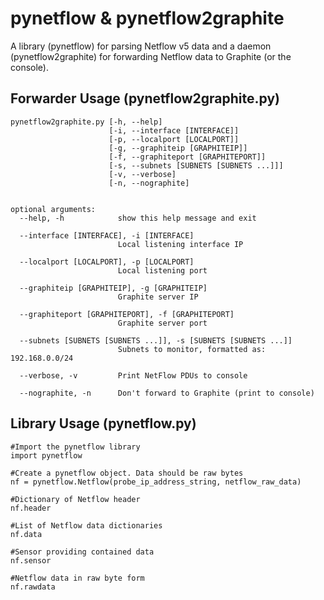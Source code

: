 # pynetflow & pynetflow2graphite
A library (pynetflow) for parsing Netflow v5 data and a daemon (pynetflow2graphite) for forwarding Netflow data to Graphite (or the console).

## Forwarder Usage (pynetflow2graphite.py)
    pynetflow2graphite.py [-h, --help]
                          [-i, --interface [INTERFACE]]
                          [-p, --localport [LOCALPORT]]
                          [-g, --graphiteip [GRAPHITEIP]]
                          [-f, --graphiteport [GRAPHITEPORT]]
                          [-s, --subnets [SUBNETS [SUBNETS ...]]]
                          [-v, --verbose]
                          [-n, --nographite]


    optional arguments:
      --help, -h            show this help message and exit
      
      --interface [INTERFACE], -i [INTERFACE]
                            Local listening interface IP
                            
      --localport [LOCALPORT], -p [LOCALPORT]
                            Local listening port
                            
      --graphiteip [GRAPHITEIP], -g [GRAPHITEIP]
                            Graphite server IP
                            
      --graphiteport [GRAPHITEPORT], -f [GRAPHITEPORT]
                            Graphite server port
                            
      --subnets [SUBNETS [SUBNETS ...]], -s [SUBNETS [SUBNETS ...]]
                            Subnets to monitor, formatted as: 192.168.0.0/24
                            
      --verbose, -v         Print NetFlow PDUs to console
      
      --nographite, -n      Don't forward to Graphite (print to console)

## Library Usage (pynetflow.py)
    #Import the pynetflow library
    import pynetflow 
    
    #Create a pynetflow object. Data should be raw bytes
    nf = pynetflow.Netflow(probe_ip_address_string, netflow_raw_data) 
    
    #Dictionary of Netflow header
    nf.header
    
    #List of Netflow data dictionaries
    nf.data 
    
    #Sensor providing contained data
    nf.sensor 
    
    #Netflow data in raw byte form
    nf.rawdata 
    
    
    
    